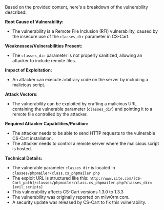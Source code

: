 Based on the provided content, here's a breakdown of the vulnerability described:

**Root Cause of Vulnerability:**
- The vulnerability is a Remote File Inclusion (RFI) vulnerability, caused by the insecure use of the `classes_dir` parameter in CS-Cart.

**Weaknesses/Vulnerabilities Present:**
- The `classes_dir` parameter is not properly sanitized, allowing an attacker to include remote files.

**Impact of Exploitation:**
- An attacker can execute arbitrary code on the server by including a malicious script.

**Attack Vectors:**
- The vulnerability can be exploited by crafting a malicious URL containing the vulnerable parameter (`classes_dir`) and pointing it to a remote file controlled by the attacker.

**Required Attacker Capabilities/Position:**
- The attacker needs to be able to send HTTP requests to the vulnerable CS-Cart installation.
- The attacker needs to control a remote server where the malicious script is hosted.

**Technical Details:**
- The vulnerable parameter `classes_dir` is located in `classes/phpmailer/class.cs_phpmailer.php`
- The exploit URL is structured like this: `http://www.site.com/[CS-Cart_path]/classes/phpmailer/class.cs_phpmailer.php?classes_dir=[evil_scripts]`
- This vulnerability affects CS-Cart versions 1.3.0 to 1.3.3
- The vulnerability was originally reported on milw0rm.com.
- A security update was released by CS-Cart to fix this vulnerability.